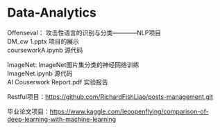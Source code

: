 # Data-Analytics

Offenseval： 攻击性语言的识别与分类————NLP项目  
	DM_cw 1.pptx 项目的展示  
    courseworkA.ipynb 源代码  
    
    
ImageNet: ImageNet图片集分类的神经网络训练    
    ImageNet.ipynb 源代码  
    AI Couserwork Report.pdf 实验报告  
  
Restful项目：https://github.com/RichardFishLiao/posts-management.git  

毕业论文项目：https://www.kaggle.com/leoopenflying/comparison-of-deep-learning-with-machine-learning
